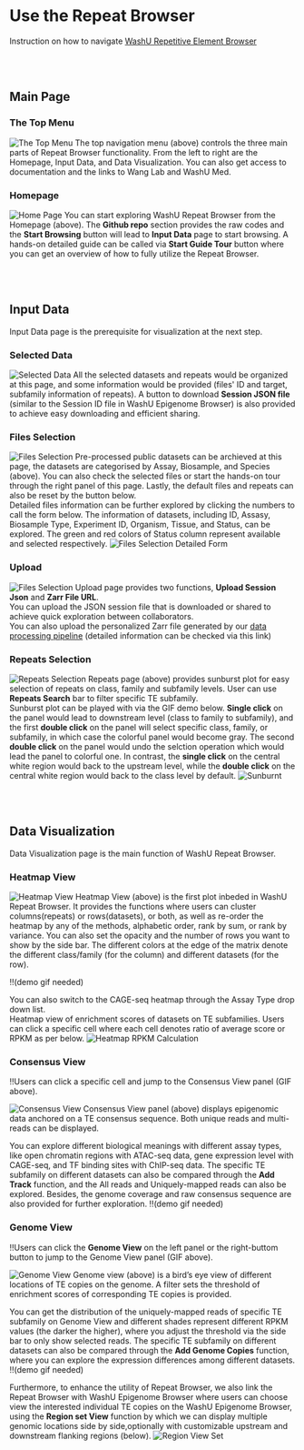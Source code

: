 # Use the Repeat Browser

Instruction on how to navigate [WashU Repetitive Element Browser](https://repeatbrowser.org/)

<br />
<br /> 

## Main Page
### The Top Menu
![The Top Menu](https://wangftp.wustl.edu/~scheng/repeat_browser/documentation/top%20menu.png)
The top navigation menu (above) controls the three main parts of Repeat Browser functionality. From the left to right are the Homepage, Input Data, and Data Visualization. You can also get access to documentation and the links to Wang Lab and WashU Med.

### Homepage
![Home Page](https://wangftp.wustl.edu/~scheng/repeat_browser/documentation/home_page_main.png)
You can start exploring WashU Repeat Browser from the Homepage (above). The **Github repo** section provides the raw codes and the **Start Browsing** button will lead to **Input Data** page to start browsing. A hands-on detailed guide can be called via **Start Guide Tour** button where you can get an overview of how to fully utilize the Repeat Browser. 

<br />
<br /> 

## Input Data
Input Data page is the prerequisite for visualization at the next step.

### Selected Data
![Selected Data](https://wangftp.wustl.edu/~scheng/repeat_browser/documentation/InputData_selected_data.png)
All the selected datasets and repeats would be organized at this page, and some information would be provided (files' ID and target, subfamily information of repeats). A button to download **Session JSON file** (similar to the Session ID file in WashU Epigenome Browser) is also provided to achieve easy downloading and efficient sharing.

### Files Selection
![Files Selection](https://wangftp.wustl.edu/~scheng/repeat_browser/documentation/InputData_files_selection.png)
Pre-processed public datasets can be archieved at this page, the datasets are categorised by Assay, Biosample, and Species (above). You can also check the selected files or start the hands-on tour through the right panel of this page. Lastly, the default files and repeats can also be reset by the button below.<br/>
Detailed files information can be further explored by clicking the numbers to call the form below. The information of datasets, including ID, Assasy, Biosample Type, Experiment ID, Organism, Tissue, and Status, can be explored. The green and red colors of Status column represent available and selected respectively.
![Files Selection Detailed Form](https://wangftp.wustl.edu/~scheng/repeat_browser/documentation/InputData_files_selection_detailed.png)

### Upload
![Files Selection](https://wangftp.wustl.edu/~scheng/repeat_browser/documentation/InputData_Upload.png)
Upload page provides two functions, **Upload Session Json** and **Zarr File URL**.<br/>
You can upload the JSON session file that is downloaded or shared to achieve quick exploration between collaborators.<br/>
You can also upload the personalized Zarr file generated by our [data processing pipeline](https://github.com/jamesc99/WashU_RepeatBrowser) (detailed information can be checked via this link)

### Repeats Selection
![Repeats Selection](https://wangftp.wustl.edu/~scheng/repeat_browser/documentation/InputData_repeat_selection.png)
Repeats page (above) provides sunburst plot for easy selection of repeats on class, family and subfamily levels. User can use **Repeats Search** bar to filter specific TE subfamily.<br/>
Sunburst plot can be played with via the GIF demo below. **Single click** on the panel would lead to downstream level (class to family to subfamily), and the first **double click** on the panel will select specific class, family, or subfamily, in which case the colorful panel would become gray. The second **double click** on the panel would undo the selction operation which would lead the panel to colorful one. In contrast, the **single click** on the central white region would back to the upstream level, while the **double click** on the central white region would back to the class level by default.
![Sunburnt](https://github.com/jamesc99/WashU_RepeatBrowser/blob/main/Documentation/repeats%20selection%20sunburnt.gif)

<br />
<br /> 

## Data Visualization
Data Visualization page is the main function of WashU Repeat Browser.

### Heatmap View
![Heatmap View](https://wangftp.wustl.edu/~scheng/repeat_browser/documentation/DataVisual_Heatmap.png)
Heatmap View (above) is the first plot inbeded in WashU Repeat Browser. It provides the functions where users can cluster columns(repeats) or rows(datasets), or both, as well as re-order the heatmap by any of the methods, alphabetic order, rank by sum, or rank by variance. You can also set the opacity and the number of rows you want to show by the side bar. The different colors at the edge of the matrix denote the different class/family (for the column) and different datasets (for the row).<br/>

:bangbang:(demo gif needed)

You can also switch to the CAGE-seq heatmap through the Assay Type drop down list.<br/>
Heatmap view of enrichment scores of datasets on TE subfamilies. Users can click a specific cell where each cell denotes ratio of average score or RPKM as per below. 
![Heatmap RPKM Calculation](https://wangftp.wustl.edu/~scheng/repeat_browser/documentation/Heatmap_RPKM.png)


### Consensus View
:bangbang:Users can click a specific cell and jump to the Consensus View panel (GIF above).

![Consensus View](https://wangftp.wustl.edu/~scheng/repeat_browser/documentation/DataVisual_ConsensusVIew.png)
Consensus View panel (above) displays epigenomic data anchored on a TE consensus sequence. Both unique reads and multi-reads can be displayed.<br/>

You can explore different biological meanings with different assay types, like open chromatin regions with ATAC-seq data, gene expression level with CAGE-seq, and TF binding sites with ChIP-seq data. The specific TE subfamily on different datasets can also be compared through the **Add Track** function, and the All reads and Uniquely-mapped reads can also be explored. Besides, the genome coverage and raw consensus sequence are also provided for further exploration.
:bangbang:(demo gif needed)

### Genome View
:bangbang:Users can click the **Genome View** on the left panel or the right-buttom button to jump to the Genome View panel (GIF above).

![Genome View](https://wangftp.wustl.edu/~scheng/repeat_browser/documentation/DataVisual_GenomeView.png)
Genome view (above) is a bird’s eye view of different locations of TE copies on the genome. A filter sets the threshold of enrichment scores of corresponding TE copies is provided.

You can get the distribution of the uniquely-mapped reads of specific TE subfamily on Genome View and different shades represent different RPKM values (the darker the higher), where you adjust the threshold via the side bar to only show selected reads. The specific TE subfamily on different datasets can also be compared through the **Add Genome Copies** function, where you can explore the expression differences among different datasets. 
:bangbang:(demo gif needed)

Furthermore, to enhance the utility of Repeat Browser, we also link the Repeat Browser with WashU Epigenome Browser where users can choose view the interested individual TE copies on the WashU Epigenome Browser, using the **Region set View** function by which we can display multiple genomic locations side by side,optionally with customizable upstream and  downstream flanking regions (below).
![Region View Set](https://wangftp.wustl.edu/~scheng/repeat_browser/documentation/HeLa-S3_STAT1_MER41B_region_view_set.png)





